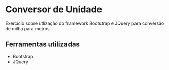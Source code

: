 # Conversor de Unidade
Exercício sobre utlização do framework Bootstrap e JQuery para conversão de milha para metros.

## Ferramentas utilizadas
- Bootstrap
- JQuery

